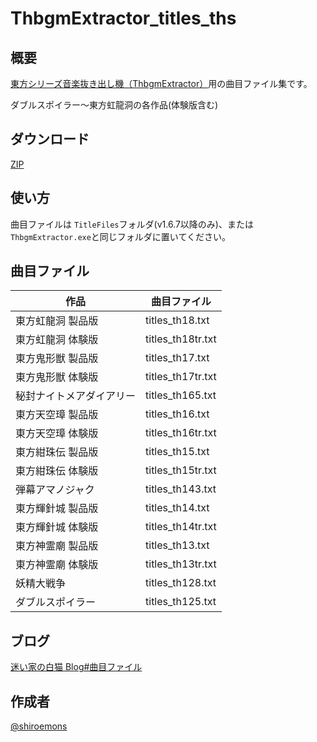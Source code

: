 # ThbgmExtractor_titles_ths

## 概要

[東方シリーズ音楽抜き出し機（ThbgmExtractor）](https://smdn.jp/works/tools/ThbgmExtractor/)用の曲目ファイル集です。

ダブルスポイラー〜東方虹龍洞の各作品(体験版含む)

## ダウンロード

[ZIP](https://github.com/shiroemons/ThbgmExtractor_titles_ths/archive/refs/heads/main.zip)

## 使い方

曲目ファイルは `TitleFiles`フォルダ(v1.6.7以降のみ)、または`ThbgmExtractor.exe`と同じフォルダに置いてください。

## 曲目ファイル

作品|曲目ファイル
--|--
東方虹龍洞 製品版|titles_th18.txt
東方虹龍洞 体験版|titles_th18tr.txt
東方鬼形獣 製品版|titles_th17.txt
東方鬼形獣 体験版|titles_th17tr.txt
秘封ナイトメアダイアリー|titles_th165.txt
東方天空璋 製品版|titles_th16.txt
東方天空璋 体験版|titles_th16tr.txt
東方紺珠伝 製品版|titles_th15.txt
東方紺珠伝 体験版|titles_th15tr.txt
弾幕アマノジャク|titles_th143.txt
東方輝針城 製品版|titles_th14.txt
東方輝針城 体験版|titles_th14tr.txt
東方神霊廟 製品版|titles_th13.txt
東方神霊廟 体験版|titles_th13tr.txt
妖精大戦争|titles_th128.txt
ダブルスポイラー|titles_th125.txt

## ブログ

[迷い家の白猫 Blog#曲目ファイル](https://mayoiga-shiro.blogspot.com/search/label/%E6%9B%B2%E7%9B%AE%E3%83%95%E3%82%A1%E3%82%A4%E3%83%AB)

## 作成者

[@shiroemons](https://twitter.com/shiroemons)
